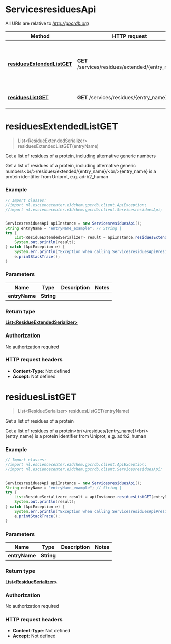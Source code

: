 # ServicesresiduesApi

All URIs are relative to *http://gpcrdb.org*

Method | HTTP request | Description
------------- | ------------- | -------------
[**residuesExtendedListGET**](ServicesresiduesApi.md#residuesExtendedListGET) | **GET** /services/residues/extended/{entry_name}/ | Get a list of residues of a protein, including alternative generic numbers
[**residuesListGET**](ServicesresiduesApi.md#residuesListGET) | **GET** /services/residues/{entry_name}/ | Get a list of residues of a protein


<a name="residuesExtendedListGET"></a>
# **residuesExtendedListGET**
> List&lt;ResidueExtendedSerializer&gt; residuesExtendedListGET(entryName)

Get a list of residues of a protein, including alternative generic numbers

Get a list of residues of a protein, including alternative generic numbers&lt;br/&gt;/residues/extended/{entry_name}/&lt;br/&gt;{entry_name} is a protein identifier from Uniprot, e.g. adrb2_human

### Example
```java
// Import classes:
//import nl.esciencecenter.e3dchem.gpcrdb.client.ApiException;
//import nl.esciencecenter.e3dchem.gpcrdb.client.ServicesresiduesApi;


ServicesresiduesApi apiInstance = new ServicesresiduesApi();
String entryName = "entryName_example"; // String | 
try {
    List<ResidueExtendedSerializer> result = apiInstance.residuesExtendedListGET(entryName);
    System.out.println(result);
} catch (ApiException e) {
    System.err.println("Exception when calling ServicesresiduesApi#residuesExtendedListGET");
    e.printStackTrace();
}
```

### Parameters

Name | Type | Description  | Notes
------------- | ------------- | ------------- | -------------
 **entryName** | **String**|  |

### Return type

[**List&lt;ResidueExtendedSerializer&gt;**](ResidueExtendedSerializer.md)

### Authorization

No authorization required

### HTTP request headers

 - **Content-Type**: Not defined
 - **Accept**: Not defined

<a name="residuesListGET"></a>
# **residuesListGET**
> List&lt;ResidueSerializer&gt; residuesListGET(entryName)

Get a list of residues of a protein

Get a list of residues of a protein&lt;br/&gt;/residues/{entry_name}/&lt;br/&gt;{entry_name} is a protein identifier from Uniprot, e.g. adrb2_human

### Example
```java
// Import classes:
//import nl.esciencecenter.e3dchem.gpcrdb.client.ApiException;
//import nl.esciencecenter.e3dchem.gpcrdb.client.ServicesresiduesApi;


ServicesresiduesApi apiInstance = new ServicesresiduesApi();
String entryName = "entryName_example"; // String | 
try {
    List<ResidueSerializer> result = apiInstance.residuesListGET(entryName);
    System.out.println(result);
} catch (ApiException e) {
    System.err.println("Exception when calling ServicesresiduesApi#residuesListGET");
    e.printStackTrace();
}
```

### Parameters

Name | Type | Description  | Notes
------------- | ------------- | ------------- | -------------
 **entryName** | **String**|  |

### Return type

[**List&lt;ResidueSerializer&gt;**](ResidueSerializer.md)

### Authorization

No authorization required

### HTTP request headers

 - **Content-Type**: Not defined
 - **Accept**: Not defined

